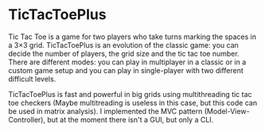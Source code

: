 ﻿# TicTacToePlus
Tic Tac Toe is a game for two players who take turns marking the spaces in a 3×3 grid. TicTacToePlus is an evolution of the classic game: you can decide the number of players, the grid size and the tic tac toe number.
There are different modes: you can play in multiplayer in a classic or in a custom game setup and you can play in single-player with two different difficult levels.

TicTacToePlus is fast and powerful in big grids using multithreading tic tac toe checkers (Maybe multitreading is useless in this case, but this code can be used in matrix analysis).
I implemented the MVC pattern (Model-View-Controller), but at the moment there isn't a GUI, but only a CLI.